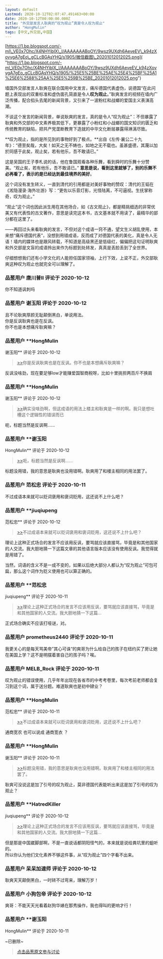 ```yaml
---
layout: default
Lastmod: 2020-10-12T02:07:47.491463+00:00
date: 2020-10-12T00:00:00.000Z
title: "外交部发言人耿爽的“叹为观止”真是令人叹为观止"
author: "HongMulin"
tags: [中文,外交部,中国]
---
```


[https://1.bp.blogspot.com/-mI\_VE0x7Ohc/X4NHYiblX\_I/AAAAAAABoOY/9wsz9UXdh6AeveEV\_k94zXovygA7gEo\_gCLcBGAsYHQ/s1905/微信截图\_20201012012025.png]( "https://1.bp.blogspot.com/-mI_VE0x7Ohc/X4NHYiblX_I/AAAAAAABoOY/9wsz9UXdh6AeveEV_k94zXovygA7gEo_gCLcBGAsYHQ/s1905/%25E5%25BE%25AE%25E4%25BF%25A1%25E6%2588%25AA%25E5%259B%25BE_20201012012025.png")  
  
  
墙国外交部发言人耿爽在联合国用中文发言，痛斥德国代表虚伪，说德国“在此问题上表现出的双重标准和虚伪面孔简直是令人**叹为观止**。”耿爽发言的视频在墙内广泛传播，配合掐头去尾的新闻背景，又引来了一波粉红和战螂的爱国主义表演高潮。  
  
不谈这个发言的新闻背景，单说耿爽的发言，真的是令人“叹为观止”：不但暴露了耿爽和外交部的中文素养极其低下，更暴露了小粉红和小战螂的国文知识的匮乏和传统教育的缺陷，把共产党垄断教育下造就的中华文化断层暴露得淋漓尽致。  
  
**叹为观止，指的是所见到的事物好到了极点。**出自《左传·襄公二十九年》：“德至矣哉，大矣！如天之无不帱也，如地之无不载也。虽甚盛德，其蔑以加於同感于此矣，观止矣，若有他乐，吾不敢请已。”  
  
这是吴国的王子季札说的话，他在鲁国观看各种乐舞，看到舜时的乐舞十分赞美。“观止矣，若有他乐，吾不敢请已。” **意思是说，看到这里就够了，别的乐舞不必再看了，表示的是已经达到最佳境界的美好**。  
  
这个词没有发生转义，一直到清代的引用都是对美好事物的赞叹：清代的王韬在《淞隐漫录·海外壮游》写：“更佐以乐音灯影，光怪陆离，不可逼视。生抚掌称奇，叹为观止。”  
  
“观止”这个词也因此派生用在其他场合，如《古文观止》，都是精挑细选的非常优美又有代表性的古文著作，意思是读完这本书，古文基本就不用读了，最精华的部分都在这里了。  
  
——再回过头来看耿爽的发言，不但对这个成语一窍不通，望文生义胡乱使用，本来想“痛斥德国代表”，没想到用错成语，反而成了对德国代表的美化，真是令人无语！墙内的媒体也是跟风转载，不知道是高级黑还是低级红，偏偏把这句证明耿爽和外交部是文盲的成语拎出来作为标题到处转发，真真是丢脸丢到了全世界。  
  
仔细想想我们还有小学文化的人能担任国家领袖，上行下效，上梁不正，外交部耿爽这种叹为观止也就完全可以理解了。

            
### 品葱用户 **唐川普II** 评论于 2020-10-12
        
你不知道讽刺吗
        


            
### 品葱用户 **谢玉阳** 评论于 2020-10-12
        
且不论耿爽厚颜无耻颠倒黑白，单说用法。  
你是反讽耿爽也是在反讽。  
你不也是本想痛斥耿爽嘛？
        


            
### 品葱用户 **HongMulin 
谢玉阳** 评论于 2020-10-12
        
> [\>>]( "/article/item_id-514915#")你是反讽耿爽也是在反讽。你不也是本想痛斥耿爽嘛？

  
反讽没啥劲，现在要足够low才能赚爱国智商税呀，比如十里挑担两百斤不换肩
        


            
### 品葱用户 **HongMulin 
谢玉阳** 评论于 2020-10-12
        
> [\>>]( "/article/item_id-514917#")确实没啥劲啊，但这成语的用法上楼主和耿爽是一样的啊。我只是想吐槽这个逻辑性的错误而已

  
  
呃，标题当然是反讽啊……
        


            
### 品葱用户 **谢玉阳 
HongMulin** 评论于 2020-10-12
        
> [\>>]( "/article/item_id-514920#")呃，标题当然是反讽啊……

  
标题没用错，我的意思是耿爽也没用错啊。耿爽用了和楼主相同的用法罢了。
        


            
### 品葱用户 **范松忠** 评论于 2020-10-11
        
不过成语本来就可以贬词褒用和褒词贬用，这还说不上什么吧？
        


            
### 品葱用户 **jiuqiupeng 
范松忠** 评论于 2020-10-12
        
> [\>>]( "/article/item_id-514936#")不过成语本来就可以贬词褒用和褒词贬用，这还说不上什么吧？

  
  
理论上这种正式场合的发言不应该用反讽，要骂就应该直接骂，毕竟是和其他国家的人交流。我大胆地猜一下这篇文章的其他语言版本应该没有使用反讽。我觉得就是用错了。  
  
当然，词语的含义不是一成不变的，如果以后绝大部分人都认为“叹为观止”可包可扁，那么这个词作为贬义使用也可以算正确的。
        


            
### 品葱用户 **范松忠 
jiuqiupeng** 评论于 2020-10-11
        
> [\>>]( "/article/item_id-514940#")理论上这种正式场合的发言不应该用反讽，要骂就应该直接骂，毕竟是和其他国家的人交流。我大胆地猜一下这篇...

  
  
正式场合确实不应该打哑谜，对。
        


            
### 品葱用户 **prometheus2440** 评论于 2020-10-11
        
我更关心的是每天骂美帝”其心可诛“的爽哥为什么给自己的孩子在纽约买了房让她在美国上学？这不是明摆着害自己的孩子吗？唉。
        


            
### 品葱用户 **MELB_Rock** 评论于 2020-10-11
        
叹为观止的错误使用，几乎年年出现在各省市的中考考卷里，每次考前老师都会复习到这个词，属于送分题。难道耿爽也是初中肄业？
        


            
### 品葱用户 **HongMulin 
范松忠** 评论于 2020-10-11
        
> [\>>]( "/article/item_id-514936#")不过成语本来就可以贬词褒用和褒词贬用，这还说不上什么吧？

  
通商宽农 也可以说成 通商宽衣 ？
        


            
### 品葱用户 **HongMulin 
谢玉阳** 评论于 2020-10-11
        
> [\>>]( "/article/item_id-514929#")标题没用错，我的意思是耿爽也没用错啊。耿爽用了和楼主相同的用法罢了。

  
耿爽可没说这是加了引号的叹为观止，莫非德国代表能听出来这是加了引号的叹为观止？
        


            
### 品葱用户 **HatredKiller 
jiuqiupeng** 评论于 2020-10-12
        
> [\>>]( "/article/item_id-514940#")理论上这种正式场合的发言不应该用反讽，要骂就应该直接骂，毕竟是和其他国家的人交流。我大胆地猜一下这篇...

  
  
但是那是中国崴脚部啊，不是一直说话都阴阳怪气的，本来就是说给粪坑里的蛆听的。  
所以你认为他们文化素养不够这件事，从“叹为观止”四个字看不出来。
        


            
### 品葱用户 **呆呆加速师** 评论于 2020-10-12
        
耿爽天天颠倒黑白，一时转不过弯来，理解万岁！
        


            
### 品葱用户 **小狗包帝** 评论于 2020-10-12
        
爽哥：不能天天光看着赵狗华婊在那秀操作，我也得叫的更响才行！
        


            
### 品葱用户 **谢玉阳 
HongMulin** 评论于 2020-10-11
        
~已删除~
        






> [点击品葱原文参与讨论](https://pincong.rocks/article/24975)

